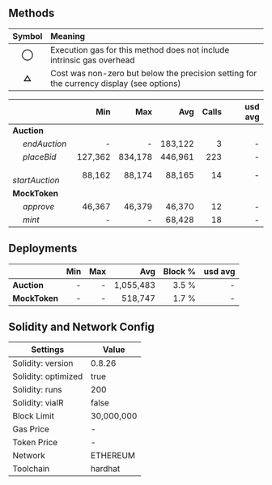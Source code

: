 ## Methods
| **Symbol** | **Meaning**                                                                              |
| :--------: | :--------------------------------------------------------------------------------------- |
|    **◯**   | Execution gas for this method does not include intrinsic gas overhead                    |
|    **△**   | Cost was non-zero but below the precision setting for the currency display (see options) |

|                       |     Min |     Max |     Avg | Calls | usd avg |
| :-------------------- | ------: | ------: | ------: | ----: | ------: |
| **Auction**           |         |         |         |       |         |
|        *endAuction*   |       - |       - | 183,122 |     3 |       - |
|        *placeBid*     | 127,362 | 834,178 | 446,961 |   223 |       - |
|        *startAuction* |  88,162 |  88,174 |  88,165 |    14 |       - |
| **MockToken**         |         |         |         |       |         |
|        *approve*      |  46,367 |  46,379 |  46,370 |    12 |       - |
|        *mint*         |       - |       - |  68,428 |    18 |       - |

## Deployments
|               | Min | Max  |       Avg | Block % | usd avg |
| :------------ | --: | ---: | --------: | ------: | ------: |
| **Auction**   |   - |    - | 1,055,483 |   3.5 % |       - |
| **MockToken** |   - |    - |   518,747 |   1.7 % |       - |

## Solidity and Network Config
| **Settings**        | **Value**  |
| ------------------- | ---------- |
| Solidity: version   | 0.8.26     |
| Solidity: optimized | true       |
| Solidity: runs      | 200        |
| Solidity: viaIR     | false      |
| Block Limit         | 30,000,000 |
| Gas Price           | -          |
| Token Price         | -          |
| Network             | ETHEREUM   |
| Toolchain           | hardhat    |

